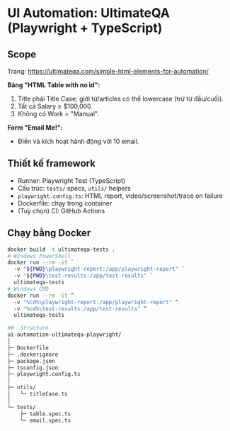 


# UI Automation: UltimateQA (Playwright + TypeScript)

## Scope
Trang: https://ultimateqa.com/simple-html-elements-for-automation/

**Bảng "HTML Table with no id":**
1) Title phải Title Case; giới từ/articles có thể lowercase (trừ từ đầu/cuối).
2) Tất cả Salary ≥ $100,000.
3) Không có Work = "Manual".

**Form "Email Me!":**
- Điền và kích hoạt hành động với 10 email.

## Thiết kế framework
- Runner: Playwright Test (TypeScript)
- Cấu trúc: `tests/` specs, `utils/` helpers
- `playwright.config.ts`: HTML report, video/screenshot/trace on failure
- Dockerfile: chạy trong container
- (Tuỳ chọn) CI: GitHub Actions

## Chạy bằng Docker
```bash
docker build -t ultimateqa-tests .
# Windows PowerShell
docker run --rm -it `
  -v "${PWD}\playwright-report:/app/playwright-report" `
  -v "${PWD}\test-results:/app/test-results" `
  ultimateqa-tests
# Windows CMD
docker run --rm -it ^
  -v "%cd%\playwright-report:/app/playwright-report" ^
  -v "%cd%\test-results:/app/test-results" ^
  ultimateqa-tests

##  Structure
ui-automation-ultimateqa-playwright/
│
├─ Dockerfile
├─ .dockerignore
├─ package.json
├─ tsconfig.json
├─ playwright.config.ts
│
├─ utils/
│   └─ titleCase.ts
│
└─ tests/
    ├─ table.spec.ts
    └─ email.spec.ts